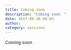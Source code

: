 ```yaml
---
title: Coming soon　
description: "Coming soon　"
date: 2017-09-28 09:03
author:
category: sessions
---
```

Coming soon　